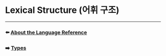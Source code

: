 # Lexical Structure (어휘 구조)


***

### ⬅️ [About the Language Reference](https://github.com/Developer-Nova/Swift-Documentation/blob/main/Swift%20Documentation/3.Language%20Reference/1.About%20the%20Language%20Reference.md)

### ➡️ [Types](https://github.com/Developer-Nova/Swift-Documentation/blob/main/Swift%20Documentation/3.Language%20Reference/3.Types.md)
